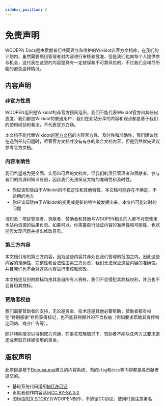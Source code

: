 ```yaml
---
sidebar_position: 2
---
```


# 免责声明

WDOEPN Docs是由贡献者们共同建立和维护的Wikidot非官方文档库，在我们的计划内，虽然需要项目管理者对内容进行审核和批准，但是我们也向每个人提供参与机会，这代表在这里的内容是具有一定错误和不可靠风险的，不过我们会竭尽所能的避免这种情况。

## 内容声明

### 非官方性质
WDOPEN组织是Wikidot的非官方民间组织，我们不能代表Wikidot官方和其任何态度，我们都是Wikidot的普通用户，我们在此站分享的内容和观点都是基于我们的使用经验和看法，不代表官方立场。

本文档不能代替Wikidot的[官方文档](https://www.wikidot.com/doc)的内容官方性、及时性和准确性，我们建议您在遇到任何问题时，尽管官方文档并没有有序的聚合文档内容，但是仍然优先建议参考官方文档。

### 内容准确性
我们希望成为更全面、实用和可靠的文档库，但我们的项目管理者和贡献者、参与者们的资源和知识有限，因此我们无法保证文档的准确性和及时性。
* 你应该知晓由于Wikidot的不稳定性和其他特性，本文档可能存在不确定、不适用的地方
* 你应该知晓由于Wikidot的变更或是新的特性被发掘出来，本文档可能过时的问题

请知悉：项目管理者、贡献者、赞助者和其他与WDOPEN相关的人都不对您使用本站内资源的后果负责。如果可以，你需要自行验证内容的准确性和可能性，也欢迎您发现问题并提出修改意见。

### 第三方内容
本文档引用的第三方内容，因为这些内容并非处在我们管理的范围之内，因此这些内容的准确性、完整性和合法性由第三方负责，我们无法保证这些内容的准确性，并且我们也不会对这些内容进行审核和修改。

本文档提及到的商标均由其各自所有人拥有，我们不会侵犯其商标权利，并且也不会冒用其商标。

### 赞助者权益
我们需要赞助者的支持，无论是资金、技术还是其他必要帮助，赞助者都有权在“特别感谢”栏目获得标记，也不能获得额外的不当权益（例如要求帮助其宣传特定网站、商业广告等）。

除非特殊情况以得到双方沟通，在事先知晓情况下，赞助者不能以任何方式要求退还或索取已经被使用的资金。


## 版权声明
此项目是基于[Docusaurus](https://docusaurus.io/)建立的内容系统，而的``blog``和``docs``等内容都是各贡献者提交的。
* 基础系统代码适用[MIT许可证](https://opensource.org/license/MIT)
* 贡献者创作内容适用[CC BY-SA 3.0](https://creativecommons.org/licenses/by-sa/3.0/legalcode.en)
* 图标由[RZX STORY](https://www.wikidot.com/user:info/rzx-story)为WDOPEN制作，不遵循CC协议，使用时请注意署名